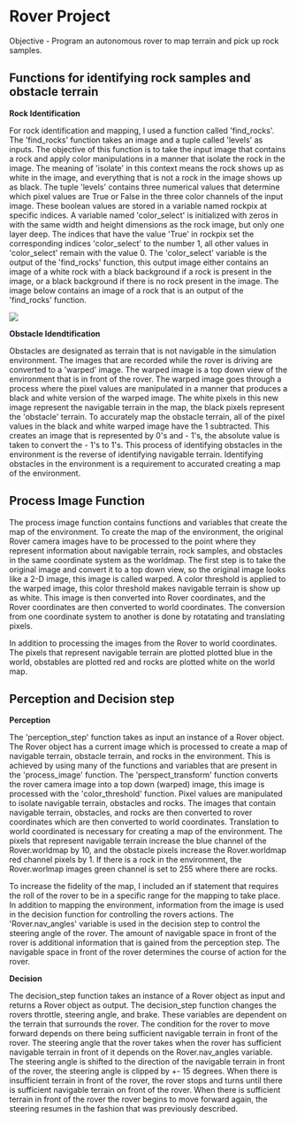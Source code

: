# Rover Project

Objective - Program an autonomous rover to map terrain and pick up rock samples.

## Functions for identifying rock samples and obstacle terrain

**Rock Identification**

For rock identification and mapping, I used a function called 'find_rocks'. The 'find_rocks' function takes an image and a tuple called 'levels' as inputs. The objective of this function is to take the input image that contains a rock and apply color manipulations in a manner that isolate the rock in the image. The meaning of 'isolate' in this context means the rock shows up as white in the image, and everything that is not a rock in the image shows up as black. The tuple 'levels' contains three numerical values that determine which pixel values are True or False in the three color channels of the input image. These boolean values are stored in a variable named rockpix at specific indices. A variable named 'color_select' is initialized with zeros in with the same width and height dimensions as the rock image, but only one layer deep. The indices that have the value 'True' in rockpix set the corresponding indices 'color_select' to the number 1, all other values in 'color_select' remain with the value 0. The 'color_select' variable is the output of the 'find_rocks' function, this output image either contains an image of a white rock with a black background if a rock is present in the image, or a black background if there is no rock present in the image. The image below contains an image of a rock that is an output of the 'find_rocks' function.

![](IsolatedRock.png)

**Obstacle Idendtification**

Obstacles are designated as terrain that is not navigable in the simulation environment. The images that are recorded while the rover is driving are converted to a 'warped' image. The warped image is a top down view of the environment that is in front of the rover. The warped image goes through a process where the pixel values are manipulated in a manner that produces a black and white version of the warped image. The white pixels in this new image represent the navigable terrain in the map, the black pixels represent the 'obstacle' terrain. To accurately map the obstacle terrain, all of the pixel values in the black and white warped image have the 1 subtracted. This creates an image that is represented by 0's and - 1's, the absolute value is taken to convert the - 1's to 1's. This process of identifying obstacles in the environment is the reverse of identifying navigable terrain. Identifying obstacles in the environment is a requirement to accurated creating a map of the environment. 

## Process Image Function

The process image function contains functions and variables that create the map of the environment. To create the map of the environment, the original Rover camera images have to be processed to the point where they represent information about navigable terrain, rock samples, and obstacles in the same coordinate system as the worldmap. The first step is to take the original image and convert it to a top down view, so the original image looks like a 2-D image, this image is called warped. A color threshold is applied to the warped image, this color threshold makes navigable terrain is show up as white. This image is then converted into Rover coordinates, and the Rover coordinates are then converted to world coordinates. The conversion from one coordinate system to another is done by rotatating and translating pixels. 

In addition to processing the images from the Rover to world coordinates. The pixels that represent navigable terrain are plotted plotted blue in the world, obstables are plotted red and rocks are plotted white on the world map.

## Perception and Decision step

**Perception**

The 'perception_step' function takes as input an instance of a Rover object. The Rover object has a current image which is processed to create a map of navigable terrain, obstacle terrain, and rocks in the environment. This is achieved by using many of the functions and variables that are present in the 'process_image' function. The 'perspect_transform' function converts the rover camera image into a top down (warped) image, this image is processed with the 'color_threshold' function. Pixel values are manipulated to isolate navigable terrain, obstacles and rocks. The images that contain navigable terrain, obstacles, and rocks are then converted to rover coordinates which are then converted to world coordinates. Translation to world coordinated is necessary for creating a map of the environment. The pixels that represent navigable terrain increase the blue channel of the Rover.worldmap by 10, and the obstacle pixels increase the Rover.worldmap red channel pixels by 1. If there is a rock in the environment, the Rover.worlmap images green channel is set to 255 where there are rocks.

To increase the fidelity of the map, I included an if statement that requires the roll of the rover to be in a specific range for the mapping to take place. In addition to mapping the environment, information from the image is used in the decision function for controlling the rovers actions. The 'Rover.nav_angles' variable is used in the decision step to control the steering angle of the rover. The amount of navigable space in front of the rover is additional information that is gained from the perception step. The navigable space in front of the rover determines the course of action for the rover.

**Decision**

The decision_step function takes an instance of a Rover object as input and returns a Rover object as output. The decision_step function changes the rovers throttle, steering angle, and brake. These variables are dependent on the terrain that surrounds the rover. The condition for the rover to move forward depends on there being sufficient navigable terrain in front of the rover. The steering angle that the rover takes when the rover has sufficient navigable terrain in front of it depends on the Rover.nav_angles variable. The steering angle is shifted to the direction of the navigable terrain in front of the rover, the steering angle is clipped by +- 15 degrees. When there is insufficient terrain in front of the rover, the rover stops and turns until there is sufficient navigable terrain on front of the rover. When there is sufficient terrain in front of the rover the rover begins to move forward again, the steering resumes in the fashion that was previously described.

